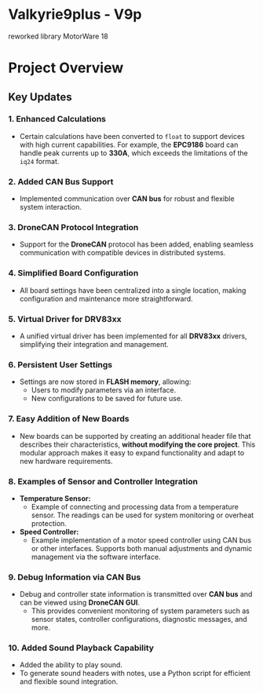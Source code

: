 # Valkyrie9plus - V9p
reworked library MotorWare 18

# Project Overview

## Key Updates

### 1. Enhanced Calculations
- Certain calculations have been converted to `float` to support devices with high current capabilities. For example, the **EPC9186** board can handle peak currents up to **330A**, which exceeds the limitations of the `iq24` format.

### 2. Added CAN Bus Support
- Implemented communication over **CAN bus** for robust and flexible system interaction.

### 3. DroneCAN Protocol Integration
- Support for the **DroneCAN** protocol has been added, enabling seamless communication with compatible devices in distributed systems.

### 4. Simplified Board Configuration
- All board settings have been centralized into a single location, making configuration and maintenance more straightforward.

### 5. Virtual Driver for DRV83xx
- A unified virtual driver has been implemented for all **DRV83xx** drivers, simplifying their integration and management.

### 6. Persistent User Settings
- Settings are now stored in **FLASH memory**, allowing:
  - Users to modify parameters via an interface.
  - New configurations to be saved for future use.

### 7. Easy Addition of New Boards
- New boards can be supported by creating an additional header file that describes their characteristics, **without modifying the core project**. This modular approach makes it easy to expand functionality and adapt to new hardware requirements.

### 8. Examples of Sensor and Controller Integration
- **Temperature Sensor:**
  - Example of connecting and processing data from a temperature sensor. The readings can be used for system monitoring or overheat protection.
- **Speed Controller:**
  - Example implementation of a motor speed controller using CAN bus or other interfaces. Supports both manual adjustments and dynamic management via the software interface.

### 9. Debug Information via CAN Bus
- Debug and controller state information is transmitted over **CAN bus** and can be viewed using **DroneCAN GUI**.
  - This provides convenient monitoring of system parameters such as sensor states, controller configurations, diagnostic messages, and more.

### 10. Added Sound Playback Capability
- Added the ability to play sound.
- To generate sound headers with notes, use a Python script for efficient and flexible sound integration.